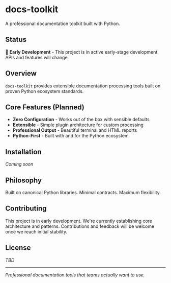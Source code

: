 # docs-toolkit

A professional documentation toolkit built with Python.

## Status

🚧 **Early Development** - This project is in active early-stage development. APIs and features will change.

## Overview

`docs-toolkit` provides extensible documentation processing tools built on proven Python ecosystem standards.

## Core Features (Planned)

- **Zero Configuration** - Works out of the box with sensible defaults
- **Extensible** - Simple plugin architecture for custom processing
- **Professional Output** - Beautiful terminal and HTML reports
- **Python-First** - Built with and for the Python ecosystem

## Installation

*Coming soon*

## Philosophy

Built on canonical Python libraries. Minimal contracts. Maximum flexibility.

## Contributing

This project is in early development. We're currently establishing core architecture and patterns. Contributions and feedback will be welcome once we reach initial stability.

## License

*TBD*

---

*Professional documentation tools that teams actually want to use.*